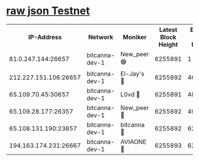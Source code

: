 [raw json Testnet](https://rpc-check.bcat.stavr.tech/bcat/rpc-bcat-result.json)
=


<table><tr><th>IP-Address</th><th>Network</th><th>Moniker</th><th>Latest Block Height</th><th>Earliest Block Height</th><th>Catching Up</th><th>Tx Index</th><th>Voting Power</th><th>Scan Time</th></tr><tr><td>81.0.247.144:26657</td><td>bitcanna-dev-1</td><td>New_peer 🟢</td><td>6255891</td><td>1</td><td>False</td><td>on</td><td>0</td><td>2024-02-02T04:18:52.409505851UTC</td></tr><tr><td>212.227.151.106:26657</td><td>bitcanna-dev-1</td><td>El-Jay's 🔴</td><td>6255892</td><td>4670391</td><td>False</td><td>on</td><td>2218164</td><td>2024-02-02T04:18:59.151796832UTC</td></tr><tr><td>65.109.70.45:30657</td><td>bitcanna-dev-1</td><td>L0vd 🔴</td><td>6255891</td><td>4828155</td><td>False</td><td>on</td><td>7920</td><td>2024-02-02T04:18:52.733578873UTC</td></tr><tr><td>65.109.28.177:26357</td><td>bitcanna-dev-1</td><td>New_peer 🔴</td><td>6255892</td><td>4952911</td><td>False</td><td>on</td><td>2237067</td><td>2024-02-02T04:18:59.482622501UTC</td></tr><tr><td>65.108.131.190:23857</td><td>bitcanna-dev-1</td><td>bitcanna 🔴</td><td>6255892</td><td>6251892</td><td>False</td><td>off</td><td>82269</td><td>2024-02-02T04:18:59.786711253UTC</td></tr><tr><td>194.163.174.231:26667</td><td>bitcanna-dev-1</td><td>AVIAONE 🔴</td><td>6255893</td><td>6252621</td><td>False</td><td>on</td><td>1949865</td><td>2024-02-02T04:19:04.303263203UTC</td></tr></table>